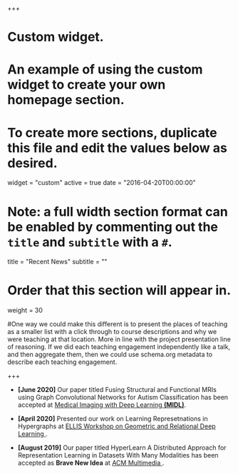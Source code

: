 +++
# Custom widget.
# An example of using the custom widget to create your own homepage section.
# To create more sections, duplicate this file and edit the values below as desired.
widget = "custom"
active = true
date = "2016-04-20T00:00:00"

# Note: a full width section format can be enabled by commenting out the `title` and `subtitle` with a `#`.
title = "Recent News"
subtitle = ""


# Order that this section will appear in.
weight = 30

#One way we could make this different is to present the places of teaching as a smaller list with a click through to course descriptions and why we were teaching at that location. More in line with the project presentation line of reasoning. If we did each teaching engagement independently like a talk, and then aggregate them, then we could use schema.org metadata to describe each teaching engagement.

+++
+ **[June 2020]** Our paper titled Fusing Structural and Functional MRIs using Graph Convolutional Networks for Autism Classification  has been accepted at <a href = "https://openreview.net/pdf?id=EKu4FU5s4"> Medical Imaging with Deep Learning **(MIDL)**</a>.

+ **[April 2020]** Presented our work on Learning Represetnations in Hypergraphs at <a href = "https://geometric-relational-dl.github.io/">ELLIS Workshop on Geometric and Relational Deep Learning </a>.

+ **[August 2019]** Our paper titled HyperLearn A Distributed Approach for Representation Learning in Datasets With Many Modalities has been accepted as **Brave New Idea** at <a href = "https://dl.acm.org/doi/pdf/10.1145/3343031.3350572"> ACM Multimedia </a>.
